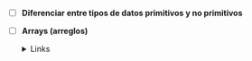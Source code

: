 

- [ ] **Diferenciar entre tipos de datos primitivos y no primitivos**

- [ ] **Arrays (arreglos)**

  <details><summary>Links</summary><p>

  * [Array.prototype.filter()](https://developer.mozilla.org/es/docs/Web/JavaScript/Reference/Global_Objects/Array/filter)
</p></details>